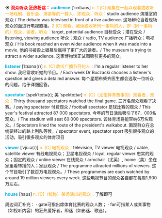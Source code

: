 ☀ <font color="red">**观众听众 狂热粉丝：**</font>
<font color="sky blue">**audience**</font> ['ɔ:dɪəns] 
<font color="orange">n. 1 [C] 聚集在一起以观看或收听一场戏剧、音乐会、演讲等的一群人，即观众，听众：</font>studio audience 演播室的观众 / The debate was televised in front of a live audience. 这场辩论当着现场观众的面进行电视直播。<font color="orange">2 [C] 观看、阅读或收听同一事物的人，即（同一事物的）观众，读者，听众：</font>target, potential audience 目标受众；潜在受众 / listening, viewing audience 听众；观众 / radio, TV audience 广播听众；电视观众 / His book reached an even wider audience when it was made into a movie. 他的书被搬上银幕后赢得了更广大的读者。/ The museum is trying to attract a wider audience. 这家博物馆正试图吸引更多的观众。
                      
<font color="sky blue">**listener**</font> [ˈlɪsənə(r)]
<font color="orange">n. [C] 收听广播节目的人：</font>I'm a regular listener to her show. 我经常收听她的节目。/ Each week Dr Buczacki chooses a listener's question and gives a detailed answer. 每个星期布柴齐医生都会选取一位听众的问题，给予详细回答。
 
<font color="sky blue">**spectator**</font> [spekˈteɪtə(r); 美 ˈspekteɪtər]
<font color="orange">n. [C]（尤指体育赛事的）观看者、观众：</font>Thirty thousand spectators watched the final game. 三万名观众观看了决赛。/ paying spectator 付费观众 / football spectator 足球比赛的观众 / This year's festival attracted 87 000 spectators. 今年的节日活动吸引了87，000名观众。/ The stadium will seat 60 000 spectators. 该体育场将能容纳6万名观众。/ Spectators lined the route of the president's walkabout. 围观群众在总统要经过的路上列队等候。/ spectator event, spectator sport 吸引很多观众的活动，吸引很多观众的体育项目
           
<font color="sky blue">**viewer**</font> [ˈvju:ə(r)]
<font color="orange">n. [C] 电视观众：</font>television, TV viewer 电视观众 / cable, satellite viewer 有线电视观众；卫星电视观众 / loyal, regular viewer 忠实的观众；固定的观众 / online viewer 在线观众 / armchair（尤英）, home（美）坐在家里看转播的人；家庭观众 / The programme attracted millions of viewers. 这个节目吸引了数百万电视观众。/ These programmes are each watched by around 19 million viewers every week. 这些电视节目的观众各自都在每周1,900万左右。

<font color="sky blue">**house**</font> [haʊs] 
<font color="orange">n. [C]（统称）某场演出的观众：</font>了解即可

周边词汇补充：
· gate可指出席体育比赛的观众人数；
· fan可指某人或某事物（如视听内容）的狂热爱好者，即迷（如影迷、歌迷）。
